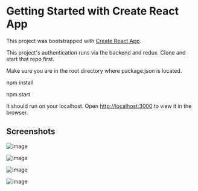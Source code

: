 # Getting Started with Create React App

This project was bootstrapped with [Create React App](https://github.com/facebook/create-react-app).

This project's authentication runs via the backend and redux. Clone and start that repo first.

Make sure you are in the root directory where package.json is located.

npm install

npm start

It should run on your localhost.
Open [http://localhost:3000](http://localhost:3000) to view it in the browser.

## Screenshots

![image](https://user-images.githubusercontent.com/76694402/137204284-87dab4e5-33ac-4655-a545-33917c1d9b05.png)

![image](https://user-images.githubusercontent.com/76694402/137204839-33f75929-81c7-4a5c-b605-9b0880d560b5.png)

![image](https://user-images.githubusercontent.com/76694402/137204904-ed15b340-e457-46e7-a1f6-bd8221f9c0ca.png)

![image](https://user-images.githubusercontent.com/76694402/137204946-5686de35-5c57-4d5c-aad3-499ba8bf2abe.png)


